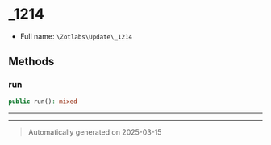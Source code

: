 
# _1214





* Full name: `\Zotlabs\Update\_1214`




## Methods


### run



```php
public run(): mixed
```












***


***
> Automatically generated on 2025-03-15
